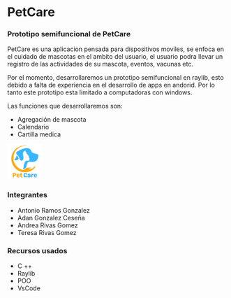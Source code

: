 # PetCare
### Prototipo semifuncional de PetCare

PetCare es una aplicacion pensada para dispositivos moviles, se enfoca en el cuidado de mascotas en el ambito del usuario, el usuario podra llevar un registro de las actividades de su mascota, eventos, vacunas etc.

Por el momento, desarrollaremos un prototipo semifuncional en raylib, esto debido a falta de experiencia en el desarrollo de apps en andorid. Por lo tanto este prototipo esta limitado a computadoras con windows.

Las funciones que desarrollaremos son:
-   Agregación de mascota
-   Calendario
-   Cartilla medica

<img src="assets/PetCare_LOGO.png" style="width: 80px;">

### Integrantes
- Antonio Ramos Gonzalez
- Adan Gonzalez Ceseña
- Andrea Rivas Gomez
- Teresa Rivas Gomez

### Recursos usados
- C ++
- Raylib
- POO
- VsCode


